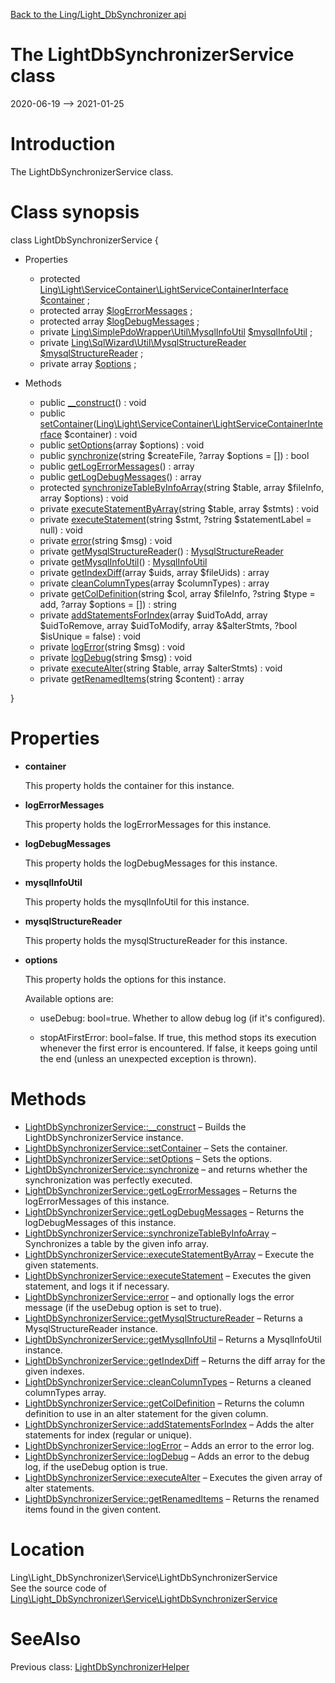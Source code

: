 [Back to the Ling/Light_DbSynchronizer api](https://github.com/lingtalfi/Light_DbSynchronizer/blob/master/doc/api/Ling/Light_DbSynchronizer.md)



The LightDbSynchronizerService class
================
2020-06-19 --> 2021-01-25






Introduction
============

The LightDbSynchronizerService class.



Class synopsis
==============


class <span class="pl-k">LightDbSynchronizerService</span>  {

- Properties
    - protected [Ling\Light\ServiceContainer\LightServiceContainerInterface](https://github.com/lingtalfi/Light/blob/master/doc/api/Ling/Light/ServiceContainer/LightServiceContainerInterface.md) [$container](#property-container) ;
    - protected array [$logErrorMessages](#property-logErrorMessages) ;
    - protected array [$logDebugMessages](#property-logDebugMessages) ;
    - private [Ling\SimplePdoWrapper\Util\MysqlInfoUtil](https://github.com/lingtalfi/SimplePdoWrapper/blob/master/doc/api/Ling/SimplePdoWrapper/Util/MysqlInfoUtil.md) [$mysqlInfoUtil](#property-mysqlInfoUtil) ;
    - private [Ling\SqlWizard\Util\MysqlStructureReader](https://github.com/lingtalfi/SqlWizard/blob/master/doc/api/Ling/SqlWizard/Util/MysqlStructureReader.md) [$mysqlStructureReader](#property-mysqlStructureReader) ;
    - private array [$options](#property-options) ;

- Methods
    - public [__construct](https://github.com/lingtalfi/Light_DbSynchronizer/blob/master/doc/api/Ling/Light_DbSynchronizer/Service/LightDbSynchronizerService/__construct.md)() : void
    - public [setContainer](https://github.com/lingtalfi/Light_DbSynchronizer/blob/master/doc/api/Ling/Light_DbSynchronizer/Service/LightDbSynchronizerService/setContainer.md)([Ling\Light\ServiceContainer\LightServiceContainerInterface](https://github.com/lingtalfi/Light/blob/master/doc/api/Ling/Light/ServiceContainer/LightServiceContainerInterface.md) $container) : void
    - public [setOptions](https://github.com/lingtalfi/Light_DbSynchronizer/blob/master/doc/api/Ling/Light_DbSynchronizer/Service/LightDbSynchronizerService/setOptions.md)(array $options) : void
    - public [synchronize](https://github.com/lingtalfi/Light_DbSynchronizer/blob/master/doc/api/Ling/Light_DbSynchronizer/Service/LightDbSynchronizerService/synchronize.md)(string $createFile, ?array $options = []) : bool
    - public [getLogErrorMessages](https://github.com/lingtalfi/Light_DbSynchronizer/blob/master/doc/api/Ling/Light_DbSynchronizer/Service/LightDbSynchronizerService/getLogErrorMessages.md)() : array
    - public [getLogDebugMessages](https://github.com/lingtalfi/Light_DbSynchronizer/blob/master/doc/api/Ling/Light_DbSynchronizer/Service/LightDbSynchronizerService/getLogDebugMessages.md)() : array
    - protected [synchronizeTableByInfoArray](https://github.com/lingtalfi/Light_DbSynchronizer/blob/master/doc/api/Ling/Light_DbSynchronizer/Service/LightDbSynchronizerService/synchronizeTableByInfoArray.md)(string $table, array $fileInfo, array $options) : void
    - private [executeStatementByArray](https://github.com/lingtalfi/Light_DbSynchronizer/blob/master/doc/api/Ling/Light_DbSynchronizer/Service/LightDbSynchronizerService/executeStatementByArray.md)(string $table, array $stmts) : void
    - private [executeStatement](https://github.com/lingtalfi/Light_DbSynchronizer/blob/master/doc/api/Ling/Light_DbSynchronizer/Service/LightDbSynchronizerService/executeStatement.md)(string $stmt, ?string $statementLabel = null) : void
    - private [error](https://github.com/lingtalfi/Light_DbSynchronizer/blob/master/doc/api/Ling/Light_DbSynchronizer/Service/LightDbSynchronizerService/error.md)(string $msg) : void
    - private [getMysqlStructureReader](https://github.com/lingtalfi/Light_DbSynchronizer/blob/master/doc/api/Ling/Light_DbSynchronizer/Service/LightDbSynchronizerService/getMysqlStructureReader.md)() : [MysqlStructureReader](https://github.com/lingtalfi/SqlWizard/blob/master/doc/api/Ling/SqlWizard/Util/MysqlStructureReader.md)
    - private [getMysqlInfoUtil](https://github.com/lingtalfi/Light_DbSynchronizer/blob/master/doc/api/Ling/Light_DbSynchronizer/Service/LightDbSynchronizerService/getMysqlInfoUtil.md)() : [MysqlInfoUtil](https://github.com/lingtalfi/SimplePdoWrapper/blob/master/doc/api/Ling/SimplePdoWrapper/Util/MysqlInfoUtil.md)
    - private [getIndexDiff](https://github.com/lingtalfi/Light_DbSynchronizer/blob/master/doc/api/Ling/Light_DbSynchronizer/Service/LightDbSynchronizerService/getIndexDiff.md)(array $uids, array $fileUids) : array
    - private [cleanColumnTypes](https://github.com/lingtalfi/Light_DbSynchronizer/blob/master/doc/api/Ling/Light_DbSynchronizer/Service/LightDbSynchronizerService/cleanColumnTypes.md)(array $columnTypes) : array
    - private [getColDefinition](https://github.com/lingtalfi/Light_DbSynchronizer/blob/master/doc/api/Ling/Light_DbSynchronizer/Service/LightDbSynchronizerService/getColDefinition.md)(string $col, array $fileInfo, ?string $type = add, ?array $options = []) : string
    - private [addStatementsForIndex](https://github.com/lingtalfi/Light_DbSynchronizer/blob/master/doc/api/Ling/Light_DbSynchronizer/Service/LightDbSynchronizerService/addStatementsForIndex.md)(array $uidToAdd, array $uidToRemove, array $uidToModify, array &$alterStmts, ?bool $isUnique = false) : void
    - private [logError](https://github.com/lingtalfi/Light_DbSynchronizer/blob/master/doc/api/Ling/Light_DbSynchronizer/Service/LightDbSynchronizerService/logError.md)(string $msg) : void
    - private [logDebug](https://github.com/lingtalfi/Light_DbSynchronizer/blob/master/doc/api/Ling/Light_DbSynchronizer/Service/LightDbSynchronizerService/logDebug.md)(string $msg) : void
    - private [executeAlter](https://github.com/lingtalfi/Light_DbSynchronizer/blob/master/doc/api/Ling/Light_DbSynchronizer/Service/LightDbSynchronizerService/executeAlter.md)(string $table, array $alterStmts) : void
    - private [getRenamedItems](https://github.com/lingtalfi/Light_DbSynchronizer/blob/master/doc/api/Ling/Light_DbSynchronizer/Service/LightDbSynchronizerService/getRenamedItems.md)(string $content) : array

}




Properties
=============

- <span id="property-container"><b>container</b></span>

    This property holds the container for this instance.
    
    

- <span id="property-logErrorMessages"><b>logErrorMessages</b></span>

    This property holds the logErrorMessages for this instance.
    
    

- <span id="property-logDebugMessages"><b>logDebugMessages</b></span>

    This property holds the logDebugMessages for this instance.
    
    

- <span id="property-mysqlInfoUtil"><b>mysqlInfoUtil</b></span>

    This property holds the mysqlInfoUtil for this instance.
    
    

- <span id="property-mysqlStructureReader"><b>mysqlStructureReader</b></span>

    This property holds the mysqlStructureReader for this instance.
    
    

- <span id="property-options"><b>options</b></span>

    This property holds the options for this instance.
    
    Available options are:
    
    - useDebug: bool=true.
         Whether to allow debug log (if it's configured).
    
    - stopAtFirstError: bool=false.
         If true, this method stops its execution whenever the first error is encountered.
         If false, it keeps going until the end (unless an unexpected exception is thrown).
    
    



Methods
==============

- [LightDbSynchronizerService::__construct](https://github.com/lingtalfi/Light_DbSynchronizer/blob/master/doc/api/Ling/Light_DbSynchronizer/Service/LightDbSynchronizerService/__construct.md) &ndash; Builds the LightDbSynchronizerService instance.
- [LightDbSynchronizerService::setContainer](https://github.com/lingtalfi/Light_DbSynchronizer/blob/master/doc/api/Ling/Light_DbSynchronizer/Service/LightDbSynchronizerService/setContainer.md) &ndash; Sets the container.
- [LightDbSynchronizerService::setOptions](https://github.com/lingtalfi/Light_DbSynchronizer/blob/master/doc/api/Ling/Light_DbSynchronizer/Service/LightDbSynchronizerService/setOptions.md) &ndash; Sets the options.
- [LightDbSynchronizerService::synchronize](https://github.com/lingtalfi/Light_DbSynchronizer/blob/master/doc/api/Ling/Light_DbSynchronizer/Service/LightDbSynchronizerService/synchronize.md) &ndash; and returns whether the synchronization was perfectly executed.
- [LightDbSynchronizerService::getLogErrorMessages](https://github.com/lingtalfi/Light_DbSynchronizer/blob/master/doc/api/Ling/Light_DbSynchronizer/Service/LightDbSynchronizerService/getLogErrorMessages.md) &ndash; Returns the logErrorMessages of this instance.
- [LightDbSynchronizerService::getLogDebugMessages](https://github.com/lingtalfi/Light_DbSynchronizer/blob/master/doc/api/Ling/Light_DbSynchronizer/Service/LightDbSynchronizerService/getLogDebugMessages.md) &ndash; Returns the logDebugMessages of this instance.
- [LightDbSynchronizerService::synchronizeTableByInfoArray](https://github.com/lingtalfi/Light_DbSynchronizer/blob/master/doc/api/Ling/Light_DbSynchronizer/Service/LightDbSynchronizerService/synchronizeTableByInfoArray.md) &ndash; Synchronizes a table by the given info array.
- [LightDbSynchronizerService::executeStatementByArray](https://github.com/lingtalfi/Light_DbSynchronizer/blob/master/doc/api/Ling/Light_DbSynchronizer/Service/LightDbSynchronizerService/executeStatementByArray.md) &ndash; Execute the given statements.
- [LightDbSynchronizerService::executeStatement](https://github.com/lingtalfi/Light_DbSynchronizer/blob/master/doc/api/Ling/Light_DbSynchronizer/Service/LightDbSynchronizerService/executeStatement.md) &ndash; Executes the given statement, and logs it if necessary.
- [LightDbSynchronizerService::error](https://github.com/lingtalfi/Light_DbSynchronizer/blob/master/doc/api/Ling/Light_DbSynchronizer/Service/LightDbSynchronizerService/error.md) &ndash; and optionally logs the error message (if the useDebug option is set to true).
- [LightDbSynchronizerService::getMysqlStructureReader](https://github.com/lingtalfi/Light_DbSynchronizer/blob/master/doc/api/Ling/Light_DbSynchronizer/Service/LightDbSynchronizerService/getMysqlStructureReader.md) &ndash; Returns a MysqlStructureReader instance.
- [LightDbSynchronizerService::getMysqlInfoUtil](https://github.com/lingtalfi/Light_DbSynchronizer/blob/master/doc/api/Ling/Light_DbSynchronizer/Service/LightDbSynchronizerService/getMysqlInfoUtil.md) &ndash; Returns a MysqlInfoUtil instance.
- [LightDbSynchronizerService::getIndexDiff](https://github.com/lingtalfi/Light_DbSynchronizer/blob/master/doc/api/Ling/Light_DbSynchronizer/Service/LightDbSynchronizerService/getIndexDiff.md) &ndash; Returns the diff array for the given indexes.
- [LightDbSynchronizerService::cleanColumnTypes](https://github.com/lingtalfi/Light_DbSynchronizer/blob/master/doc/api/Ling/Light_DbSynchronizer/Service/LightDbSynchronizerService/cleanColumnTypes.md) &ndash; Returns a cleaned columnTypes array.
- [LightDbSynchronizerService::getColDefinition](https://github.com/lingtalfi/Light_DbSynchronizer/blob/master/doc/api/Ling/Light_DbSynchronizer/Service/LightDbSynchronizerService/getColDefinition.md) &ndash; Returns the column definition to use in an alter statement for the given column.
- [LightDbSynchronizerService::addStatementsForIndex](https://github.com/lingtalfi/Light_DbSynchronizer/blob/master/doc/api/Ling/Light_DbSynchronizer/Service/LightDbSynchronizerService/addStatementsForIndex.md) &ndash; Adds the alter statements for index (regular or unique).
- [LightDbSynchronizerService::logError](https://github.com/lingtalfi/Light_DbSynchronizer/blob/master/doc/api/Ling/Light_DbSynchronizer/Service/LightDbSynchronizerService/logError.md) &ndash; Adds an error to the error log.
- [LightDbSynchronizerService::logDebug](https://github.com/lingtalfi/Light_DbSynchronizer/blob/master/doc/api/Ling/Light_DbSynchronizer/Service/LightDbSynchronizerService/logDebug.md) &ndash; Adds an error to the debug log, if the useDebug option is true.
- [LightDbSynchronizerService::executeAlter](https://github.com/lingtalfi/Light_DbSynchronizer/blob/master/doc/api/Ling/Light_DbSynchronizer/Service/LightDbSynchronizerService/executeAlter.md) &ndash; Executes the given array of alter statements.
- [LightDbSynchronizerService::getRenamedItems](https://github.com/lingtalfi/Light_DbSynchronizer/blob/master/doc/api/Ling/Light_DbSynchronizer/Service/LightDbSynchronizerService/getRenamedItems.md) &ndash; Returns the renamed items found in the given content.





Location
=============
Ling\Light_DbSynchronizer\Service\LightDbSynchronizerService<br>
See the source code of [Ling\Light_DbSynchronizer\Service\LightDbSynchronizerService](https://github.com/lingtalfi/Light_DbSynchronizer/blob/master/Service/LightDbSynchronizerService.php)



SeeAlso
==============
Previous class: [LightDbSynchronizerHelper](https://github.com/lingtalfi/Light_DbSynchronizer/blob/master/doc/api/Ling/Light_DbSynchronizer/Helper/LightDbSynchronizerHelper.md)<br>
